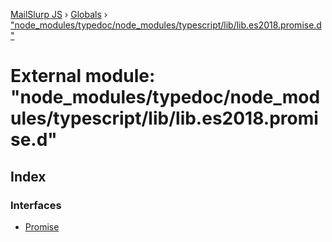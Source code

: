 [MailSlurp JS](../README.md) › [Globals](../globals.md) › ["node_modules/typedoc/node_modules/typescript/lib/lib.es2018.promise.d"](_node_modules_typedoc_node_modules_typescript_lib_lib_es2018_promise_d_.md)

# External module: "node_modules/typedoc/node_modules/typescript/lib/lib.es2018.promise.d"

## Index

### Interfaces

* [Promise](../interfaces/_node_modules_typedoc_node_modules_typescript_lib_lib_es2018_promise_d_.promise.md)
